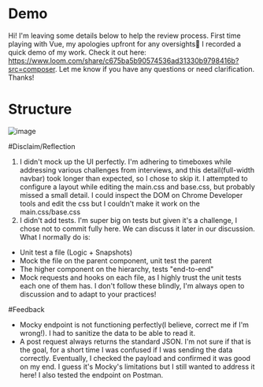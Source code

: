 # Demo
Hi! I'm leaving some details below to help the review process. First time playing with Vue, my apologies upfront for any oversights💪
I recorded a quick demo of my work. Check it out here: https://www.loom.com/share/c675ba5b90574536ad31330b9798416b?src=composer. Let me know if you have any questions or need clarification. Thanks!

# Structure
![image](https://github.com/ricardojvelez/frontend-challenge/assets/36717562/7f4ea2ef-a400-4c96-ae64-32c0edda0a54)

#Disclaim/Reflection
1. I didn't mock up the UI perfectly. I'm adhering to timeboxes while addressing various challenges from interviews, and this detail(full-width navbar) took longer than expected, so I chose to skip it. I attempted to configure a layout while editing the main.css and base.css, but probably missed a small detail. I could inspect the DOM on Chrome Developer tools and edit the css but I couldn't make it work on the main.css/base.css
2. I didn't add tests. I'm super big on tests but given it's a challenge, I chose not to commit fully here. We can discuss it later in our discussion.
What I normally do is:
- Unit test a file (Logic + Snapshots)
- Mock the file on the parent component, unit test the parent
- The higher component on the hierarchy, tests "end-to-end"
- Mock requests and hooks on each file, as I highly trust the unit tests each one of them has.
I don't follow these blindly, I'm always open to discussion and to adapt to your practices!

#Feedback
- Mocky endpoint is not functioning perfectly(I believe, correct me if I'm wrong!). I had to sanitize the data to be able to read it.
- A post request always returns the standard JSON. I'm not sure if that is the goal, for a short time I was confused if I was sending the data correctly. Eventually, I checked the payload and confirmed it was good on my end. I guess it's Mocky's limitations but I still wanted to address it here! I also tested the endpoint on Postman.
